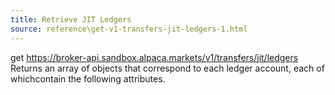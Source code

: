 ```yaml
---
title: Retrieve JIT Ledgers
source: reference\get-v1-transfers-jit-ledgers-1.html
---
```


get https://broker-api.sandbox.alpaca.markets/v1/transfers/jit/ledgers
Returns an array of objects that correspond to each ledger account, each of whichcontain the following attributes.
